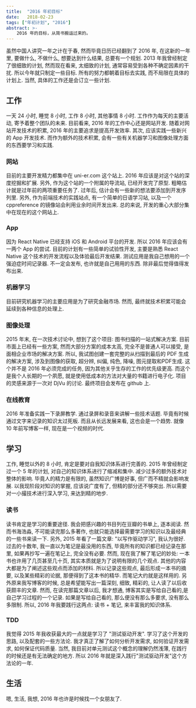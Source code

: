 ```yaml
---
title:  "2016 年初目标"
date:   2018-02-23
tags: ["年初计划", "2016"]
abstract: >-
    2016 年的目标，从简书搬运过来的。
---
```


虽然中国人讲究一年之计在于春, 然而毕竟日历已经翻到了 2016 年, 在这新的一年里, 要做什么, 不做什么, 想要达到什么结果, 总要有一个规划. 2013 年我曾经制定了很细致的计划, 然而现在看来, 太细致的计划, 通常容易受到各种不确定因素的干扰. 所以今年就只制定一些目标. 所有的努力都朝着目标去实践, 而不局限在具体的计划上. 当然, 具体的工作还是会订立一些计划.

## 工作

一天 24 小时, 睡觉 8 小时, 工作 8 小时, 其他事情 8 小时. 工作作为每天的主要活动, 寄予着整个团队的未来. 目前看来, 2016 年的工作中心还是网站开发. 随着对网站开发技术的积累, 2016 年的主要追求是提高开发效率. 其次, 应该实践一些新兴的 App 开发技术. 而作为额外的技术积累, 会有一些有关机器学习和图像处理方面的东西要学习和实践.

### 网站

目前的主要开发精力都集中在 uni-er.com 这个站上. 2016 年应该是对这个站的深度挖掘和扩展. 另外, 作为这个站的一个附属的导流站, 已经开发完了原型. 粗略估计就是过年前的两项重要任务了. 过年后, 估计会有一些新的想法要添加到开发序列里. 另外, 作为前端技术的实践站点, 有一个简单的日语学习站, 以及一个 cppreference 的镜像站会利用业余时间开发出来. 总的来说, 开发的重心大部分集中在现在的这个网站上.

### App

因为 React Native 已经支持 iOS 和 Android 平台的开发. 所以 2016 年应该会有一两个 App 的尝试. 目前的计划有一些简单的试验性开发, 主要是熟悉 React Native 这个技术的开发流程以及体验最后开发结果. 测试应用是我自己想用的一个强迫症时间记录器. 不一定会发布, 也许就是自己用用的东西. 除非最后觉得值得发布出来.

### 机器学习

目前研究机器学习的主要应用是为了研究金融市场. 然而, 最终就技术积累可能会延续到各种信息的处理上.

### 图像处理

2015 年末, 在一次技术讨论中, 想到了这个项目: 图书扫描的一站式解决方案. 目前市面上已经有一些方案, 然而大部分方案的成本太高, 完全不是普通人可以接受, 是面相企业市场的解决方案. 所以, 我试图创建一套完整的从扫描到最后的 PDF 生成的解决方案, 涉及到图像的获取, 超分辨, 纠偏, 纯色, 降噪, 图元提取和PDF生成. 这个并不是 2016 年必须完成的任务, 因为其他关乎生存的工作的优先级更高. 而这个是我个人长期的一个夙愿, 就是使用低成本的方法对大量的书籍进行电子化. 项目的灵感来源于一次对 DjVu 的讨论. 最终项目会发布在 github 上.

### 在线教育

2016 年准备实践一下录屏教学. 通过录屏和录音来讲解一些技术话题. 毕竟有时候通过文字来记录的知识太过死板. 而且从长远发展来看, 这也会是一个趋势. 就像 10 年前写博客一样, 现在是一个视频的时代.

## 学习

工作, 睡觉以外的 8 小时, 肯定是要对自我知识体系进行完善的. 2015 年曾经制定过一个 5 年的计划, 对自己的知识体系进行了缩减和集中. 减少过多的额外技术对整体的影响. 毕竟人的精力是有限的, 虽然知识广博是好事, 但广而不精就会影响发展. 以我现阶段对知识的掌握, 应该说广度有了, 但精的部分还不够突出. 所以需要对一小撮技术进行深入学习, 来达到精的地步.

### 读书

读书肯定是学习的重要途径. 我会把感兴趣的书目列在豆瓣的书单上, 逐本阅读. 然而书海浩淼, 不可能读完那么多著作, 也就只能选择最需要学习的知识以及最经典的一些书来读一下. 另外, 2015 年看了一篇文章: "以写作驱动学习", 我认为很好. 过去的十数年, 我一直以为笔记是最没用的东西, 毕竟所有的知识都已经记录在那里, 如果再抄写一遍在笔记上, 完全没有必要. 然而, 现在我了解了笔记的妙处: 一本书也许用了几页甚至几十页, 其实本质就是为了说明有限的几个观点. 其他的内容大都是为了阐述这些观点而添加的材料. 所以记录这些观点, 最后形成一本书的摘要, 以及某些精彩的论据, 那便得到了这本书的精华. 而笔记大约就是这样用的. 另外原来我写博客的时候, 总是希望能写出一篇深刻, 细致, 精彩的, 让人读了以后收获颇丰的文章. 然而, 在读完那篇文章以后, 我才想通, 博客其实是写给自己看的,是自己学习过程的一个记录. 如果是写给自己看的, 那么便没有那么多要求, 没有那么多限制. 所以, 2016 年我要践行这两点: 读书 + 笔记, 来丰富我的知识体系.

### TDD

我觉得 2015 年我收获最大的一点就是学习了 "测试驱动开发". 学习了这个开发的思路, 以及配套的一些方法论. 我才真正了解了如何分析开发需求, 如何验证开发需求, 如何保证代码质量. 当然, 我目前对单元测试这个概念的理解仍然浅薄, 在践行的时候还是有无法确定的地方. 所以 2016 年就是深入践行"测试驱动开发"这个方法论的一年.

## 生活

嗯, 生活, 我想, 2016 年也许是时候找一个女朋友了.
